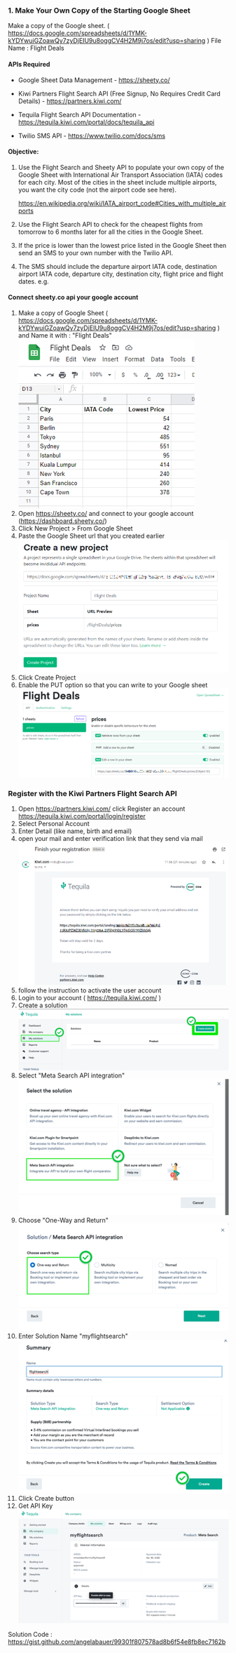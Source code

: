 ### 1. Make Your Own Copy of the Starting Google Sheet  
Make a copy of the Google sheet. ( https://docs.google.com/spreadsheets/d/1YMK-kYDYwuiGZoawQy7zyDjEIU9u8oggCV4H2M9j7os/edit?usp=sharing )
File Name : Flight Deals


#### APIs Required
* Google Sheet Data Management - https://sheety.co/

* Kiwi Partners Flight Search API (Free Signup, No Requires Credit Card Details) - https://partners.kiwi.com/

* Tequila Flight Search API Documentation - https://tequila.kiwi.com/portal/docs/tequila_api

* Twilio SMS API - https://www.twilio.com/docs/sms

#### Objective:
1. Use the Flight Search and Sheety API to populate your own copy of the Google Sheet with International Air Transport Association (IATA) codes for each city. Most of the cities in the sheet include multiple airports, you want the city code (not the airport code see here).

    https://en.wikipedia.org/wiki/IATA_airport_code#Cities_with_multiple_airports

2. Use the Flight Search API to check for the cheapest flights from tomorrow to 6 months later for all the cities in the Google Sheet.

3. If the price is lower than the lowest price listed in the Google Sheet then send an SMS to your own number with the Twilio API.

4. The SMS should include the departure airport IATA code, destination airport IATA code, departure city, destination city, flight price and flight dates. e.g.


#### Connect sheety.co api your google account
1. Make a copy of Google Sheet ( https://docs.google.com/spreadsheets/d/1YMK-kYDYwuiGZoawQy7zyDjEIU9u8oggCV4H2M9j7os/edit?usp=sharing ) and Name it with : "Flight Deals"  
   ![alt text](https://github.com/distareza/learnpython-day39-flight_deal/blob/master/resources/step-01.01.png?raw=true)
2. Open https://sheety.co/ and connect to your google account (https://dashboard.sheety.co/)
3. Click New Project > From Google Sheet
4. Paste the Google Sheet url that you created earlier   
   ![alt text](https://github.com/distareza/learnpython-day39-flight_deal/blob/master/resources/step-01.02.png?raw=true)
5. Click Create Project
6. Enable the PUT option so that you can write to your Google sheet
   ![alt text](https://github.com/distareza/learnpython-day39-flight_deal/blob/master/resources/step-01.03.png?raw=true)


### Register with the Kiwi Partners Flight Search API 
1. Open https://partners.kiwi.com/ click Register an account https://tequila.kiwi.com/portal/login/register 
2. Select Personal Account
3. Enter Detail (like name, birth and email)
4. open your mail and enter verification link that they send via mail
   ![alt text](https://github.com/distareza/learnpython-day39-flight_deal/blob/master/resources/step-01.04.png?raw=true)
5. follow the instruction to activate the user account
6. Login to your account ( https://tequila.kiwi.com/ )
7. Create a solution
   ![alt text](https://github.com/distareza/learnpython-day39-flight_deal/blob/master/resources/step-01.05.png?raw=true)
8. Select "Meta Search API integration"
   ![alt text](https://github.com/distareza/learnpython-day39-flight_deal/blob/master/resources/step-01.06.png?raw=true)
9. Choose "One-Way and Return"
   ![alt text](https://github.com/distareza/learnpython-day39-flight_deal/blob/master/resources/step-01.07.png?raw=true)
10. Enter Solution Name "myflightsearch"
    ![alt text](https://github.com/distareza/learnpython-day39-flight_deal/blob/master/resources/step-01.08.png?raw=true)
11. Click Create button
12. Get API Key
    ![alt text](https://github.com/distareza/learnpython-day39-flight_deal/blob/master/resources/step-01.10.png?raw=true)


Solution Code : 
https://gist.github.com/angelabauer/99301f807578ad8b6f54e8fb8ec7162b